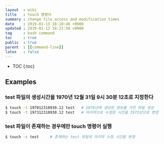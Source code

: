```yaml
---
layout  : wiki
title   : touch 명령어
summary : change file access and modification times
date    : 2019-01-13 18:10:46 +0900
updated : 2019-01-13 18:22:50 +0900
tag     : bash command
toc     : true
public  : true
parent  : [[command-line]]
latex   : false
---
```

* TOC
{:toc}

## Examples
### test 파일의 생성시간을 1970년 12월 31일 9시 30분 12초로 지정한다
```sh
$ touch -t 197012310930.12 test   # 1970년에 생성된 정보를 가진 파일 생성
$ touch -t 197312310930.12 test   # 마지막으로 수정된 시간을 1973년으로 변경
```

### test 파일이 존재하는 경우에만 touch 명령어 실행
```sh
$ touch -c test     # 존재하는 test 파일의 마지막 수정 시간을 변경
```
